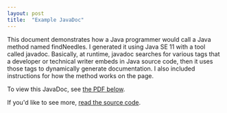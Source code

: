 ```yaml
---
layout: post
title:  "Example JavaDoc"
---
```

This document demonstrates how a Java programmer would call a Java method named findNeedles. 
I generated it using Java SE 11 with a tool called javadoc. 
Basically, at runtime, javadoc searches for various tags that a developer or technical writer embeds in Java source code, then it uses those tags to dynamically generate documentation. 
I also included instructions for how the method works on the page.

To view this JavaDoc, see <a href="/samples/haystack.pdf">the PDF below</a>.

If you'd like to see more, <a href="/samples/findNeedles-source-code.txt">read the source code</a>.

<object style="min-height: 600px;" data="/samples/haystack.pdf" width="100%" height="100%" type='application/pdf'/>